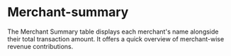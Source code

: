 # Merchant-summary
The Merchant Summary table displays each merchant's name alongside their total transaction amount. It offers a quick overview of merchant-wise revenue contributions.
